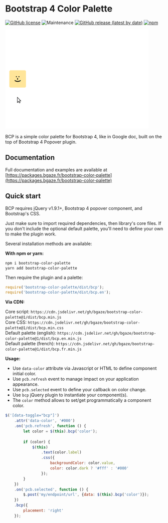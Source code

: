 # Bootstrap 4 Color Palette

[![GitHub license](https://img.shields.io/github/license/bgaze/bootstrap-color-palette)](https://github.com/bgaze/bootstrap-color-palette/blob/master/LICENSE) 
![Maintenance](https://img.shields.io/maintenance/yes/2020)
[![GitHub release (latest by date)](https://img.shields.io/github/v/release/bgaze/bootstrap-color-palette)](https://github.com/bgaze/bootstrap-color-palette/releases) 
[![npm](https://img.shields.io/npm/dt/bootstrap-color-palette)](https://www.npmjs.com/package/bootstrap-color-palette)

![bootstrap-color-palette](./bcp.gif)

BCP is a simple color palette for Bootstrap 4, like in Google doc, built on the top of Bootstrap 4 Popover plugin.

## Documentation

Full documentation and examples are available at [https://packages.bgaze.fr/bootstrap-color-palette](https://packages.bgaze.fr/bootstrap-color-palette)

## Quick start

BCP requires jQuery v1.9.1+, Bootstrap 4 popover component, and Bootstrap's CSS.

Just make sure to import required dependencies, then library's core files.
If you don't include the optional default palette, you'll need to define your own to make the plugin work.

Several installation methods are available:

**With npm or yarn:**

```
npm i bootstrap-color-palette
yarn add bootstrap-color-palette
```

Then require the plugin and a palette:

```javascript
require('bootstrap-color-palette/dist/bcp');
require('bootstrap-color-palette/dist/bcp.en');
```

**Via CDN:**

Core script: `https://cdn.jsdelivr.net/gh/bgaze/bootstrap-color-palette@1/dist/bcp.min.js`  
Core CSS: `https://cdn.jsdelivr.net/gh/bgaze/bootstrap-color-palette@1/dist/bcp.min.css`  
Default palette (english): `https://cdn.jsdelivr.net/gh/bgaze/bootstrap-color-palette@1/dist/bcp.en.min.js`  
Default palette (french): `https://cdn.jsdelivr.net/gh/bgaze/bootstrap-color-palette@1/dist/bcp.fr.min.js`

**Usage:**

* Use `data-color` attribute via Javascript or HTML to define component initial color.
* Use `pcb.refresh` event to manage impact on your application appearance.
* Use `pcb.selected` event to define your callback on color change.
* Use `bcp` jQuery plugin to instantiate your component(s).
* The `color` method allows to set/get programmatically a component color.

```javascript
$('[data-toggle="bcp"]')
    .attr('data-color', '#000')
    .on('pcb.refresh', function () {
        let color = $(this).bcp('color');

        if (color) {
            $(this)
                .text(color.label)
                .css({
                    backgroundColor: color.value,
                    color: color.dark ? '#fff' : '#000'
                });
        }
    })
    .on('pcb.selected', function () {
        $.post('my/endpoint/url', {data: $(this).bcp('color')});
    })
    .bcp({
        placement: 'right'
    });
```
